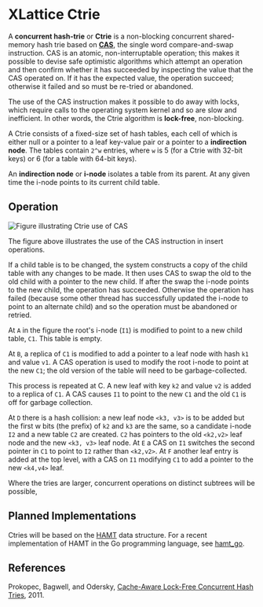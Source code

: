 <h1 class="libTop">XLattice Ctrie</h1>

A **concurrent hash-trie** or **Ctrie** is a non-blocking concurrent
shared-memory hash trie based on
[**CAS**](https://en.wikipedia.org/wiki/Compare-and-swap),
the single word compare-and-swap instruction.  CAS is an atomic,
non-interruptable operation; this makes it possible to devise safe
optimistic
algorithms which attempt an operation and then confirm whether it has
succeeded by inspecting the value that the CAS operated on.  If it has
the expected value, the operation succeed; otherwise it failed and so
must be re-tried or abandoned.

The use of the CAS instruction makes it possible to do away with locks,
which require calls to the operating system kernel and so are slow and
inefficient.  In other words, the Ctrie algorithm is **lock-free**,
non-blocking.

A Ctrie consists of a fixed-size set of hash tables, each cell of which
is either null or a pointer to a leaf key-value pair or a pointer to a
**indirection node**.  The tables contain `2^w` entries, where `w` is 5
(for a Ctrie with 32-bit keys) or 6 (for a table with 64-bit keys).

An **indirection node** or **i-node** isolates a table from its parent.
At any given time the i-node points to its current child table.

## Operation

![Figure illustrating Ctrie use of CAS](img/Ctrie-insert.png)

The figure above illustrates the use of the CAS instruction in insert
operations.

If a child table is to be changed, the system constructs a copy of the
child table with any changes to be made.  It then uses CAS to swap the
old to the old child with a pointer to the new child.  If after the
swap the i-node points to the new child, the operation has succeeded.
Otherwise the operation has failed (because some other thread has
successfully updated the i-node to point to an alternate child) and so
the operation must be abandoned or retried.

At `A` in the figure the root's i-node (`I1`) is modified to point to a new
child table, `C1`.  This table is empty.

At `B`, a replica of `C1` is modified to add a pointer to a leaf node
with hash `k1` and value `v1`.  A CAS operation is used to modify the
root i-node to point at the new `C1`; the old version of the table
will need to be garbage-collected.

This process is repeated at C.  A new leaf with key `k2` and value `v2`
is added to a replica of `C1`.  A CAS causes `I1` to point to the new
`C1` and the old `C1` is off for garbage collection.

At `D` there is a hash collision: a new leaf node `<k3, v3>` is to be
added but the first w bits (the prefix) of `k2` and `k3` are the same,
so a candidate i-node `I2` and a new table `C2` are created.  `C2` has
pointers to the old `<k2,v2>` leaf node and the new `<k3, v3>` leaf node.
At `E` a CAS on `I1` switches the second pointer in `C1` to point to `I2`
rather than `<k2,v2>`.  At `F` another leaf entry is added at the top
level, with a CAS on `I1` modifying `C1` to add a pointer to the new
`<k4,v4>` leaf.

Where the tries are larger, concurrent operations on distinct subtrees
will be possible,

## Planned Implementations

Ctries will be based on the
[HAMT](https://en.wikipedia.org/wiki/Hash_array_mapped_trie)
data structure.  For a recent implementation
of HAMT in the Go programming language, see
[hamt_go](https://jddixon.github.io/hamt_go).

## References

Prokopec, Bagwell, and Odersky, [Cache-Aware Lock-Free Concurrent Hash Tries](http://infoscience.epfl.ch/record/166908/files/ctries-techreport.pdf),
2011.


